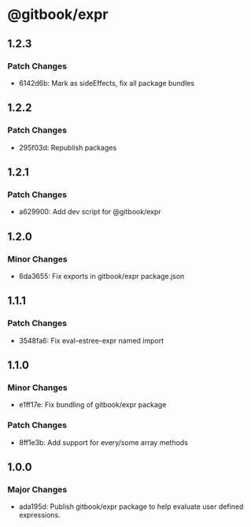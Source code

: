 # @gitbook/expr

## 1.2.3

### Patch Changes

- 6142d6b: Mark as sideEffects, fix all package bundles

## 1.2.2

### Patch Changes

- 295f03d: Republish packages

## 1.2.1

### Patch Changes

- a629900: Add dev script for @gitbook/expr

## 1.2.0

### Minor Changes

- 6da3655: Fix exports in gitbook/expr package.json

## 1.1.1

### Patch Changes

- 3548fa6: Fix eval-estree-expr named import

## 1.1.0

### Minor Changes

- e1ff17e: Fix bundling of gitbook/expr package

### Patch Changes

- 8ff1e3b: Add support for every/some array methods

## 1.0.0

### Major Changes

- ada195d: Publish gitbook/expr package to help evaluate user defined expressions.
